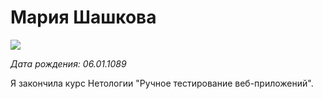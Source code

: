 # Мария Шашкова
![](/C:\Users\1\Desktop\MariaSH\foto.png)

*Дата рождения: 06.01.1089*

Я закончила курс Нетологии "Ручное тестирование веб-приложений".